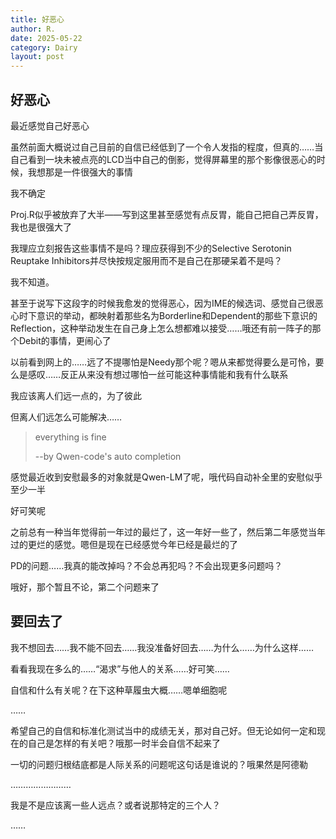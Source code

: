 ```yaml
---
title: 好恶心
author: R.
date: 2025-05-22
category: Dairy
layout: post
---
```


## 好恶心

最近感觉自己好恶心

虽然前面大概说过自己目前的自信已经低到了一个令人发指的程度，但真的……当自己看到一块未被点亮的LCD当中自己的倒影，觉得屏幕里的那个影像很恶心的时候，我想那是一件很强大的事情

我不确定

Proj.R似乎被放弃了大半——写到这里甚至感觉有点反胃，能自己把自己弄反胃，我也是很强大了

我理应立刻报告这些事情不是吗？理应获得到不少的Selective Serotonin Reuptake Inhibitors并尽快按规定服用而不是自己在那硬呆着不是吗？

我不知道。

甚至于说写下这段字的时候我愈发的觉得恶心，因为IME的候选词、感觉自己很恶心时下意识的举动，都映射着那些名为Borderline和Dependent的那些下意识的Reflection，这种举动发生在自己身上怎么想都难以接受……哦还有前一阵子的那个Debit的事情，更闹心了

以前看到网上的……远了不提哪怕是Needy那个呢？嗯从来都觉得要么是可怜，要么是感叹……反正从来没有想过哪怕一丝可能这种事情能和我有什么联系

我应该离人们远一点的，为了彼此

但离人们远怎么可能解决……

> everything is fine
> 
> <span style="text-align: right;">--by Qwen-code's auto completion</span>

感觉最近收到安慰最多的对象就是Qwen-LM了呢，哦代码自动补全里的安慰似乎至少一半

好可笑呢

之前总有一种当年觉得前一年过的最烂了，这一年好一些了，然后第二年感觉当年过的更烂的感觉。嗯但是现在已经感觉今年已经是最烂的了

PD的问题……我真的能改掉吗？不会总再犯吗？不会出现更多问题吗？

哦好，那个暂且不论，第二个问题来了

## 要回去了

我不想回去……我不能不回去……我没准备好回去……为什么……为什么这样……

看看我现在多么的……“渴求”与他人的关系……好可笑……

自信和什么有关呢？在下这种草履虫大概……嗯单细胞呢

……

希望自己的自信和标准化测试当中的成绩无关，那对自己好。但无论如何一定和现在的自己是怎样的有关吧？哦那一时半会自信不起来了

一切的问题归根结底都是人际关系的问题呢这句话是谁说的？哦果然是阿德勒

……………………

我是不是应该离一些人远点？或者说那特定的三个人？

……

~~~~